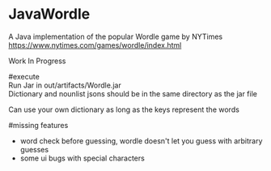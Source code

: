 # JavaWordle
A Java implementation of the popular Wordle game by NYTimes https://www.nytimes.com/games/wordle/index.html

Work In Progress

#execute \
Run Jar in out/artifacts/Wordle.jar \
Dictionary and nounlist jsons should be in the same directory as the jar file

Can use your own dictionary as long as the keys represent the words

#missing features 
- word check before guessing, wordle doesn't let you guess with arbitrary guesses
- some ui bugs with special characters
